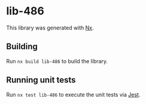 # lib-486

This library was generated with [Nx](https://nx.dev).

## Building

Run `nx build lib-486` to build the library.

## Running unit tests

Run `nx test lib-486` to execute the unit tests via [Jest](https://jestjs.io).

